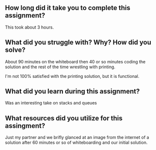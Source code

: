 ﻿<h2>How long did it take you to complete this assignment?</h2>
<p> This took about 3 hours.</p>
<h2>What did you struggle with? Why? How did you solve?</h2>
<p>About 90 minutes on the whiteboard then 40 or so minutes coding the solution and the rest of the time wrestling with printing.</p>
<p>I'm not 100% satisfied with the printing solution, but it is functional.</p>
<h2>What did you learn during this assignment?</h2>
<p>Was an interesting take on stacks and queues</p>
<h2>What resources did you utilize for this assingment?</h2>
<p>Just my partner and we brifly glanced at an image from the internet of a solution after 60 minutes or so of whiteboarding and our initial solution.</p>